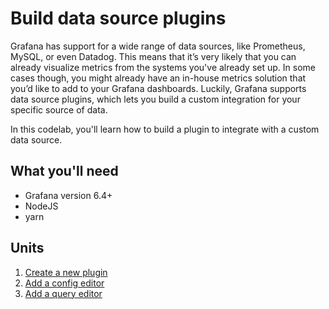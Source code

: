 # Build data source plugins

Grafana has support for a wide range of data sources, like Prometheus, MySQL, or even Datadog. This means that it’s very likely that you can already visualize metrics from the systems you've already set up. In some cases though, you might already have an in-house metrics solution that you’d like to add to your Grafana dashboards. Luckily, Grafana supports data source plugins, which lets you build a custom integration for your specific source of data.

In this codelab, you'll learn how to build a plugin to integrate with a custom data source.

## What you'll need

- Grafana version 6.4+
- NodeJS
- yarn

## Units

1. [Create a new plugin](1-create-a-new-plugin.md)
1. [Add a config editor](2-add-config-editor.md)
1. [Add a query editor](3-add-query-editor.md)
